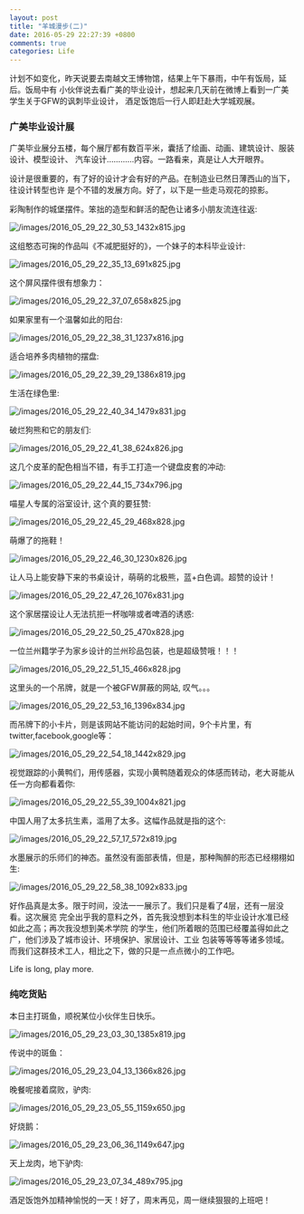 ```yaml
---
layout: post
title: "羊城漫步(二)"
date: 2016-05-29 22:27:39 +0800
comments: true
categories: Life
---
```

计划不如变化，昨天说要去南越文王博物馆，结果上午下暴雨，中午有饭局，延后。饭局中有
小伙伴说去看广美的毕业设计，想起来几天前在微博上看到一广美学生关于GFW的讽刺毕业设计，
酒足饭饱后一行人即赶赴大学城观展。    

### 广美毕业设计展
广美毕业展分五楼，每个展厅都有数百平米，囊括了绘画、动画、建筑设计、服装设计、模型设计、
汽车设计…………内容。一路看来，真是让人大开眼界。    

设计是很重要的，有了好的设计才会有好的产品。在制造业已然日薄西山的当下，往设计转型也许
是个不错的发展方向。好了，以下是一些走马观花的掠影。    

彩陶制作的城堡摆件。笨拙的造型和鲜活的配色让诸多小朋友流连往返:    

![/images/2016_05_29_22_30_53_1432x815.jpg](/images/2016_05_29_22_30_53_1432x815.jpg)    

这组憨态可掬的作品叫《不减肥挺好的》，一个妹子的本科毕业设计:    

![/images/2016_05_29_22_35_13_691x825.jpg](/images/2016_05_29_22_35_13_691x825.jpg)    

这个屏风摆件很有想象力：    

![/images/2016_05_29_22_37_07_658x825.jpg](/images/2016_05_29_22_37_07_658x825.jpg)    

如果家里有一个温馨如此的阳台:    

![/images/2016_05_29_22_38_31_1237x816.jpg](/images/2016_05_29_22_38_31_1237x816.jpg)    

适合培养多肉植物的摆盘:    

![/images/2016_05_29_22_39_29_1386x819.jpg](/images/2016_05_29_22_39_29_1386x819.jpg)    

生活在绿色里:     

![/images/2016_05_29_22_40_34_1479x831.jpg](/images/2016_05_29_22_40_34_1479x831.jpg)    

破烂狗熊和它的朋友们:    

![/images/2016_05_29_22_41_38_624x826.jpg](/images/2016_05_29_22_41_38_624x826.jpg)    

这几个皮革的配色相当不错，有手工打造一个键盘皮套的冲动:    

![/images/2016_05_29_22_44_15_734x796.jpg](/images/2016_05_29_22_44_15_734x796.jpg)    

喵星人专属的浴室设计, 这个真的要狂赞:    

![/images/2016_05_29_22_45_29_468x828.jpg](/images/2016_05_29_22_45_29_468x828.jpg)    

萌爆了的拖鞋！    

![/images/2016_05_29_22_46_30_1230x826.jpg](/images/2016_05_29_22_46_30_1230x826.jpg)     

让人马上能安静下来的书桌设计，萌萌的北极熊，蓝+白色调。超赞的设计！    

![/images/2016_05_29_22_47_26_1076x831.jpg](/images/2016_05_29_22_47_26_1076x831.jpg)    

这个家居摆设让人无法抗拒一杯咖啡或者啤酒的诱惑:    

![/images/2016_05_29_22_50_25_470x828.jpg](/images/2016_05_29_22_50_25_470x828.jpg)    

一位兰州籍学子为家乡设计的兰州珍品包装，也是超级赞哦！！！   

![/images/2016_05_29_22_51_15_466x828.jpg](/images/2016_05_29_22_51_15_466x828.jpg)    

这里头的一个吊牌，就是一个被GFW屏蔽的网站, 叹气。。。     

![/images/2016_05_29_22_53_16_1396x834.jpg](/images/2016_05_29_22_53_16_1396x834.jpg)    

而吊牌下的小卡片，则是该网站不能访问的起始时间，9个卡片里，有twitter,facebook,google等：    

![/images/2016_05_29_22_54_18_1442x829.jpg](/images/2016_05_29_22_54_18_1442x829.jpg)    

视觉跟踪的小黄鸭们，用传感器，实现小黄鸭随着观众的体感而转动，老大哥能从任一方向都看着你:    

![/images/2016_05_29_22_55_39_1004x821.jpg](/images/2016_05_29_22_55_39_1004x821.jpg)    

中国人用了太多抗生素，滥用了太多。这幅作品就是指的这个:    

![/images/2016_05_29_22_57_17_572x819.jpg](/images/2016_05_29_22_57_17_572x819.jpg)    

水墨展示的乐师们的神态。虽然没有面部表情，但是，那种陶醉的形态已经栩栩如生:    

![/images/2016_05_29_22_58_38_1092x833.jpg](/images/2016_05_29_22_58_38_1092x833.jpg)    


好作品真是太多。限于时间，没法一一展示了。我们只是看了4层，还有一层没看。这次展览
完全出乎我的意料之外，首先我没想到本科生的毕业设计水准已经如此之高；再次我没想到美术学院
的学生，他们所着眼的范围已经覆盖得如此之广，他们涉及了城市设计、环境保护、家居设计、工业
包装等等等等诸多领域。而我们这群技术工人，相比之下，做的只是一点点微小的工作吧。    

Life is long, play more.     

### 纯吃货贴
本日主打斑鱼，顺祝某位小伙伴生日快乐。    

![/images/2016_05_29_23_03_30_1385x819.jpg](/images/2016_05_29_23_03_30_1385x819.jpg)    

传说中的斑鱼：    

![/images/2016_05_29_23_04_13_1366x826.jpg](/images/2016_05_29_23_04_13_1366x826.jpg)    

晚餐呢接着腐败，驴肉:   

![/images/2016_05_29_23_05_55_1159x650.jpg](/images/2016_05_29_23_05_55_1159x650.jpg)    

好烧鹅：   

![/images/2016_05_29_23_06_36_1149x647.jpg](/images/2016_05_29_23_06_36_1149x647.jpg)    

天上龙肉，地下驴肉:    

![/images/2016_05_29_23_07_34_489x795.jpg](/images/2016_05_29_23_07_34_489x795.jpg)    



酒足饭饱外加精神愉悦的一天！好了，周末再见，周一继续狠狠的上班吧！    


